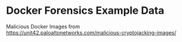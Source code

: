 # Docker Forensics Example Data
Malicious Docker Images from https://unit42.paloaltonetworks.com/malicious-cryptojacking-images/
